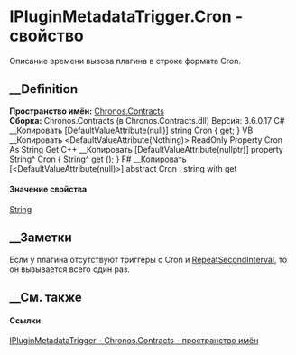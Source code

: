 # IPluginMetadataTrigger.Cron - свойство
Описание времени вызова плагина в строке формата Cron.
## __Definition
 **Пространство имён:** [Chronos.Contracts](N_Chronos_Contracts.htm)  
 **Сборка:** Chronos.Contracts (в Chronos.Contracts.dll) Версия: 3.6.0.17
C# __Копировать
    [DefaultValueAttribute(null)]
    string Cron { get; }
VB __Копировать
    <DefaultValueAttribute(Nothing)>
    ReadOnly Property Cron As String
    	Get
C++ __Копировать
    [DefaultValueAttribute(nullptr)]
    property String^ Cron {
    	String^ get ();
    }
F# __Копировать
     [<DefaultValueAttribute(null)>]
    abstract Cron : string with get
#### Значение свойства
[String](https://learn.microsoft.com/dotnet/api/system.string)
##  __Заметки
Если у плагина отсутствуют триггеры с Cron и
[RepeatSecondInterval](P_Chronos_Contracts_IPluginMetadataTrigger_RepeatSecondInterval.htm),
то он вызывается всего один раз.
## __См. также
#### Ссылки
[IPluginMetadataTrigger - ](T_Chronos_Contracts_IPluginMetadataTrigger.htm)
[Chronos.Contracts - пространство имён](N_Chronos_Contracts.htm)
